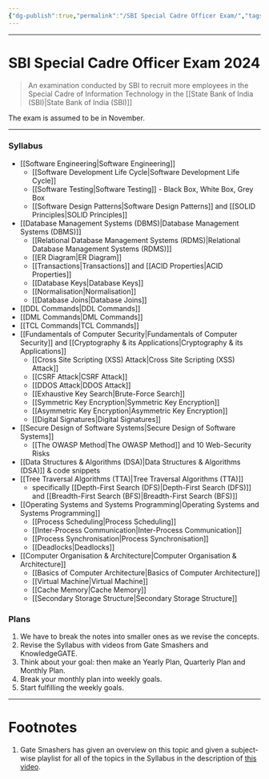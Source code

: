 ```yaml
---
{"dg-publish":true,"permalink":"/SBI Special Cadre Officer Exam/","tags":["#GovtExamPrep"]}
---
```



---
# SBI Special Cadre Officer Exam 2024
> An examination conducted by SBI to recruit more employees in the Special Cadre of Information Technology in the [[State Bank of India (SBI)\|State Bank of India (SBI)]]

The exam is assumed to be in November.

---
### Syllabus
- [[Software Engineering\|Software Engineering]]
	- [[Software Development Life Cycle\|Software Development Life Cycle]]
	- [[Software Testing\|Software Testing]] - Black Box, White Box, Grey Box
	- [[Software Design Patterns\|Software Design Patterns]] and [[SOLID Principles\|SOLID Principles]]
- [[Database Management Systems (DBMS)\|Database Management Systems (DBMS)]]
	- [[Relational Database Management Systems (RDMS)\|Relational Database Management Systems (RDMS)]]
	- [[ER Diagram\|ER Diagram]]
	- [[Transactions\|Transactions]] and [[ACID Properties\|ACID Properties]]
	- [[Database Keys\|Database Keys]]
	- [[Normalisation\|Normalisation]]
	- [[Database Joins\|Database Joins]]
- [[DDL Commands\|DDL Commands]]
- [[DML Commands\|DML Commands]]
- [[TCL Commands\|TCL Commands]]
- [[Fundamentals of Computer Security\|Fundamentals of Computer Security]] and [[Cryptography & its Applications\|Cryptography & its Applications]]
	- [[Cross Site Scripting (XSS) Attack\|Cross Site Scripting (XSS) Attack]]
	- [[CSRF Attack\|CSRF Attack]]
	- [[DDOS Attack\|DDOS Attack]]
	- [[Exhaustive Key Search\|Brute-Force Search]]
	- [[Symmetric Key Encryption\|Symmetric Key Encryption]]
	- [[Asymmetric Key Encryption\|Asymmetric Key Encryption]]
	- [[Digital Signatures\|Digital Signatures]]
- [[Secure Design of Software Systems\|Secure Design of Software Systems]]
	- [[The OWASP Method\|The OWASP Method]] and 10 Web-Security Risks
- [[Data Structures & Algorithms (DSA)\|Data Structures & Algorithms (DSA)]] & code snippets
- [[Tree Traversal Algorithms (TTA)\|Tree Traversal Algorithms (TTA)]]
	- specifically [[Depth-First Search (DFS)\|Depth-First Search (DFS)]] and [[Breadth-First Search (BFS)\|Breadth-First Search (BFS)]]
- [[Operating Systems and Systems Programming\|Operating Systems and Systems Programming]]
	- [[Process Scheduling\|Process Scheduling]]
	- [[Inter-Process Communication\|Inter-Process Communication]]
	- [[Process Synchronisation\|Process Synchronisation]]
	- [[Deadlocks\|Deadlocks]]
- [[Computer Organisation & Architecture\|Computer Organisation & Architecture]]
	- [[Basics of Computer Architecture\|Basics of Computer Architecture]]
	- [[Virtual Machine\|Virtual Machine]]
	- [[Cache Memory\|Cache Memory]]
	- [[Secondary Storage Structure\|Secondary Storage Structure]]

### Plans
1. We have to break the notes into smaller ones as we revise the concepts.
2. Revise the Syllabus with videos from Gate Smashers and KnowledgeGATE.
3. Think about your goal: then make an Yearly Plan, Quarterly Plan and Monthly Plan.
4. Break your monthly plan into weekly goals.
5. Start fulfilling the weekly goals.

---
# Footnotes
1. Gate Smashers has given an overview on this topic and given a subject-wise playlist for all of the topics in the Syllabus in the description of [this video](https://youtu.be/Uz1NWeyxcQE?feature=shared).